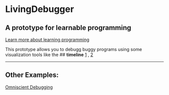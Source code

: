LivingDebugger
==============

##  A prototype for learnable programming

[Learn more about learning programming](http://worrydream.com/LearnableProgramming/)

This prototype allows you to debugg buggy programs using some
visualization tools like the ## **timeline** [1](https://github.com/mengxj08/LivingDebugger/blob/master/Example%20Pic/1.png) , [2](https://github.com/mengxj08/LivingDebugger/blob/master/Example%20Pic/2.png)

-------------------------------------------------------------------------------------

##  Other Examples:
[Omniscient Debugging](http://www.lambdacs.com/debugger/)



